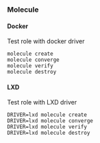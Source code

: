### Molecule
#### Docker 
Test role with docker driver 
```shell
molecule create
molecule converge
molecule verify
molecule destroy
```

#### LXD 
Test role with LXD driver 
```shell
DRIVER=lxd molecule create
DRIVER=lxd molecule converge
DRIVER=lxd molecule verify
DRIVER=lxd molecule destroy
```
